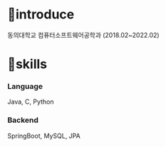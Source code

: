 <h1>🌱introduce</h1>
<span>동의대학교 컴퓨터소프트웨어공학과 (2018.02~2022.02)</span>

<h1>🌱skills</h1>
<h3>Language</h3>
<span>Java, C, Python</span>
<br/>
<h3>Backend</h3>
<span>SpringBoot, MySQL, JPA</span>
<!---
HyunJin-Kim330/HyunJin-Kim330 is a ✨ special ✨ repository because its `README.md` (this file) appears on your GitHub profile.
You can click the Preview link to take a look at your changes.
--->
